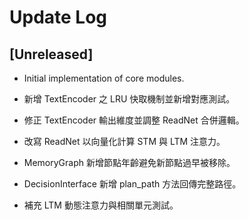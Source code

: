 # Update Log

## [Unreleased]
- Initial implementation of core modules.
- 新增 TextEncoder 之 LRU 快取機制並新增對應測試。

- 修正 TextEncoder 輸出維度並調整 ReadNet 合併邏輯。

- 改寫 ReadNet 以向量化計算 STM 與 LTM 注意力。
- MemoryGraph 新增節點年齡避免新節點過早被移除。
- DecisionInterface 新增 plan_path 方法回傳完整路徑。
- 補充 LTM 動態注意力與相關單元測試。
